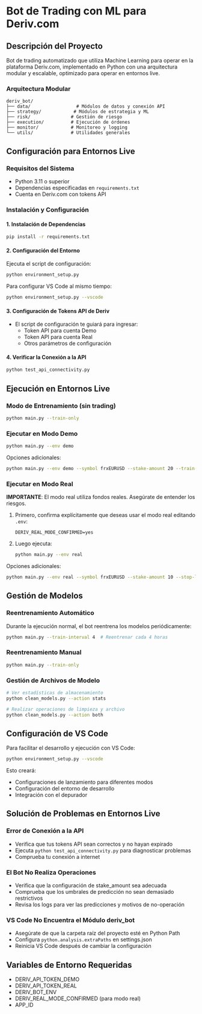 # Bot de Trading con ML para Deriv.com

## Descripción del Proyecto

Bot de trading automatizado que utiliza Machine Learning para operar en la plataforma Deriv.com, implementado en Python con una arquitectura modular y escalable, optimizado para operar en entornos live.

### Arquitectura Modular
```
deriv_bot/
├── data/                 # Módulos de datos y conexión API
├── strategy/            # Módulos de estrategia y ML
├── risk/               # Gestión de riesgo
├── execution/          # Ejecución de órdenes
├── monitor/            # Monitoreo y logging
└── utils/              # Utilidades generales
```

## Configuración para Entornos Live

### Requisitos del Sistema
- Python 3.11 o superior
- Dependencias especificadas en `requirements.txt`
- Cuenta en Deriv.com con tokens API

### Instalación y Configuración

#### 1. Instalación de Dependencias
```bash
pip install -r requirements.txt
```

#### 2. Configuración del Entorno
Ejecuta el script de configuración:
```bash
python environment_setup.py
```

Para configurar VS Code al mismo tiempo:
```bash
python environment_setup.py --vscode
```

#### 3. Configuración de Tokens API de Deriv
- El script de configuración te guiará para ingresar:
  - Token API para cuenta Demo
  - Token API para cuenta Real
  - Otros parámetros de configuración

#### 4. Verificar la Conexión a la API
```bash
python test_api_connectivity.py
```

## Ejecución en Entornos Live

### Modo de Entrenamiento (sin trading)
```bash
python main.py --train-only
```

### Ejecutar en Modo Demo
```bash
python main.py --env demo
```

Opciones adicionales:
```bash
python main.py --env demo --symbol frxEURUSD --stake-amount 20 --train-interval 6
```

### Ejecutar en Modo Real
**IMPORTANTE**: El modo real utiliza fondos reales. Asegúrate de entender los riesgos.

1. Primero, confirma explícitamente que deseas usar el modo real editando `.env`:
   ```
   DERIV_REAL_MODE_CONFIRMED=yes
   ```

2. Luego ejecuta:
   ```bash
   python main.py --env real
   ```

Opciones adicionales:
```bash
python main.py --env real --symbol frxEURUSD --stake-amount 10 --stop-loss 0.05
```

## Gestión de Modelos

### Reentrenamiento Automático
Durante la ejecución normal, el bot reentrena los modelos periódicamente:
```bash
python main.py --train-interval 4  # Reentrenar cada 4 horas
```

### Reentrenamiento Manual
```bash
python main.py --train-only
```

### Gestión de Archivos de Modelo
```bash
# Ver estadísticas de almacenamiento
python clean_models.py --action stats

# Realizar operaciones de limpieza y archivo
python clean_models.py --action both
```

## Configuración de VS Code
Para facilitar el desarrollo y ejecución con VS Code:
```bash
python environment_setup.py --vscode
```

Esto creará:
- Configuraciones de lanzamiento para diferentes modos
- Configuración del entorno de desarrollo
- Integración con el depurador

## Solución de Problemas en Entornos Live

### Error de Conexión a la API
- Verifica que tus tokens API sean correctos y no hayan expirado
- Ejecuta `python test_api_connectivity.py` para diagnosticar problemas
- Comprueba tu conexión a internet

### El Bot No Realiza Operaciones
- Verifica que la configuración de stake_amount sea adecuada
- Comprueba que los umbrales de predicción no sean demasiado restrictivos
- Revisa los logs para ver las predicciones y motivos de no-operación

### VS Code No Encuentra el Módulo deriv_bot
- Asegúrate de que la carpeta raíz del proyecto esté en Python Path
- Configura `python.analysis.extraPaths` en settings.json
- Reinicia VS Code después de cambiar la configuración

## Variables de Entorno Requeridas
- DERIV_API_TOKEN_DEMO
- DERIV_API_TOKEN_REAL
- DERIV_BOT_ENV
- DERIV_REAL_MODE_CONFIRMED (para modo real)
- APP_ID